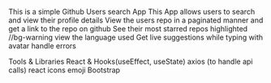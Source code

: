 This is a simple Github Users search App
This App allows users to search and view their profile details
View the users repo in a paginated manner and get a link to the repo on github
See their most starred repos highlighted //bg-warning
view the language used
Get live suggestions while typing with avatar
handle errors

Tools & Libraries
React & Hooks(useEffect, useState)
axios (to handle api calls)
react icons
emoji
Bootstrap
